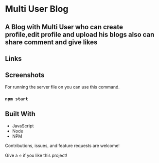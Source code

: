# Multi User Blog
## A Blog with Multi User who can create profile,edit profile and upload his blogs also can share comment and give likes 

## Links

<!-- - [Repo]( "<project-name> Repo") -->

<!-- - [Live](<Homepage url> "Live View") -->

<!-- - [Bugs](https://github.com//issues "Issues Page") -->

<!-- - [API](<API Link> "API") -->

## Screenshots

 





For running the server file on you can use this command.

### `npm start`

## Built With

- JavaScript
- Node
- NPM

<!-- ## Future Updates

- [ ] Reliable Storage -->

<!-- ## Author -->



Contributions, issues, and feature requests are welcome!

Give a ⭐️ if you like this project!
